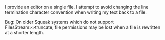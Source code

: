 I provide an editor on a single file. I attempt to avoid changing the line termination character convention when writing my text back to a file.

Bug: On older Squeak systems which do not support FilesStream>>truncate, file permissions may be lost when a file is rewritten at a shorter length.
